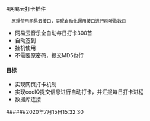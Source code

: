 #网易云打卡插件
~~~~
  原理使用网易云接口，实现自动化调用接口进行刷听歌数目
~~~~
* 网易云音乐全自动每日打卡300首
* 自动签到
* 挂机使用
* 不需要原密码，提交MD5也行
#### 目标
* 实现网页打卡机制
* 实现coolQ提交信息进行自动打卡，并汇报每日打卡进程
* 数据库连接

######2020年7月15日15:32:30
